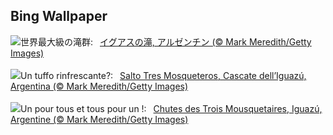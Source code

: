 ## Bing Wallpaper
![](https://www.bing.com/th?id=OHR.IguazuArgentina_JA-JP1040777979_UHD.jpg&w=1000)世界最大級の滝群:&nbsp;&ensp;[イグアスの滝, アルゼンチン (© Mark Meredith/Getty Images)](https://www.bing.com/th?id=OHR.IguazuArgentina_JA-JP1040777979_UHD.jpg)
<br><br/>
![](https://www.bing.com/th?id=OHR.IguazuArgentina_IT-IT5625892885_UHD.jpg&w=1000)Un tuffo rinfrescante?:&nbsp;&ensp;[Salto Tres Mosqueteros, Cascate dell’Iguazú, Argentina (© Mark Meredith/Getty Images)](https://www.bing.com/th?id=OHR.IguazuArgentina_IT-IT5625892885_UHD.jpg)
<br><br/>
![](https://www.bing.com/th?id=OHR.IguazuArgentina_FR-FR7785878187_UHD.jpg&w=1000)Un pour tous et tous pour un !:&nbsp;&ensp;[Chutes des Trois Mousquetaires, Iguazú, Argentine (© Mark Meredith/Getty Images)](https://www.bing.com/th?id=OHR.IguazuArgentina_FR-FR7785878187_UHD.jpg)
<br><br/>
